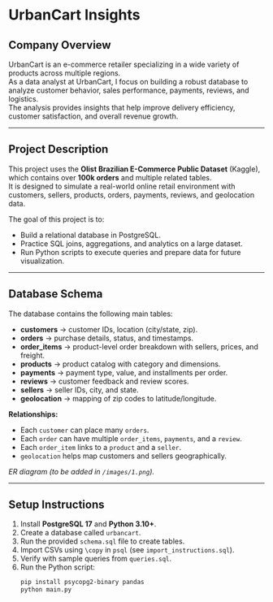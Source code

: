 # UrbanCart Insights

## Company Overview
UrbanCart is an e-commerce retailer specializing in a wide variety of products across multiple regions.  
As a data analyst at UrbanCart, I focus on building a robust database to analyze customer behavior, sales performance, payments, reviews, and logistics.  
The analysis provides insights that help improve delivery efficiency, customer satisfaction, and overall revenue growth.

---

## Project Description
This project uses the **Olist Brazilian E-Commerce Public Dataset** (Kaggle), which contains over **100k orders** and multiple related tables.  
It is designed to simulate a real-world online retail environment with customers, sellers, products, orders, payments, reviews, and geolocation data.  

The goal of this project is to:
- Build a relational database in PostgreSQL.  
- Practice SQL joins, aggregations, and analytics on a large dataset.  
- Run Python scripts to execute queries and prepare data for future visualization.  

---

## Database Schema
The database contains the following main tables:

- **customers** → customer IDs, location (city/state, zip).  
- **orders** → purchase details, status, and timestamps.  
- **order_items** → product-level order breakdown with sellers, prices, and freight.  
- **products** → product catalog with category and dimensions.  
- **payments** → payment type, value, and installments per order.  
- **reviews** → customer feedback and review scores.  
- **sellers** → seller IDs, city, and state.  
- **geolocation** → mapping of zip codes to latitude/longitude.  

**Relationships:**
- Each `customer` can place many `orders`.  
- Each `order` can have multiple `order_items`, `payments`, and a `review`.  
- Each `order_item` links to a `product` and a `seller`.  
- `geolocation` helps map customers and sellers geographically.  

_ER diagram (to be added in `/images/1.png`)._

---

## Setup Instructions
1. Install **PostgreSQL 17** and **Python 3.10+**.  
2. Create a database called `urbancart`.  
3. Run the provided `schema.sql` file to create tables.  
4. Import CSVs using `\copy` in `psql` (see `import_instructions.sql`).  
5. Verify with sample queries from `queries.sql`.  
6. Run the Python script:  
   ```bash
   pip install psycopg2-binary pandas
   python main.py
